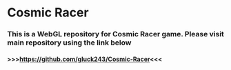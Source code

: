# Cosmic Racer

### This is a WebGL repository for Cosmic Racer game. Please visit main repository using the link below
#### >>>https://github.com/gluck243/Cosmic-Racer<<<